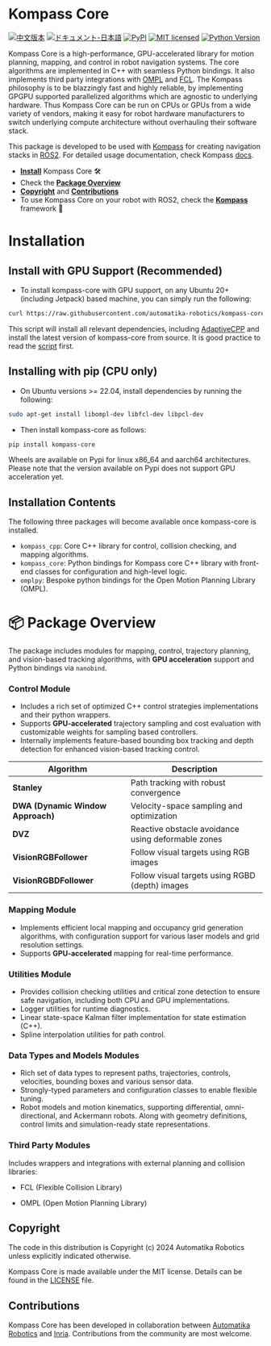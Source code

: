 # Kompass Core

[![中文版本][cn-badge]][cn-url]
[![ドキュメント-日本語][jp-badge]][jp-url]
[![PyPI][pypi-badge]][pypi-url]
[![MIT licensed][mit-badge]][mit-url]
[![Python Version][python-badge]][python-url]

[cn-badge]: https://img.shields.io/badge/文档-中文-blue.svg
[cn-url]: docs/README.zh.md
[jp-badge]: https://img.shields.io/badge/ドキュメント-日本語-red.svg
[jp-url]: docs/README.ja.md
[pypi-badge]: https://img.shields.io/pypi/v/kompass-core.svg
[pypi-url]: https://pypi.org/project/kompass-core/
[mit-badge]: https://img.shields.io/pypi/l/kompass-core.svg
[mit-url]: https://github.com/automatika-robotics/kompass-core/LICENSE
[python-badge]: https://img.shields.io/pypi/pyversions/kompass-core.svg
[python-url]: https://www.python.org/downloads/

Kompass Core is a high-performance, GPU-accelerated library for motion planning, mapping, and control in robot navigation systems. The core algorithms are implemented in C++ with seamless Python bindings. It also implements third party integrations with [OMPL](https://ompl.kavrakilab.org/) and [FCL](https://github.com/flexible-collision-library/fcl). The Kompass philosophy is to be blazzingly fast and highly reliable, by implementing GPGPU supported parallelized algorithms which are agnostic to underlying hardware. Thus Kompass Core can be run on CPUs or GPUs from a wide variety of vendors, making it easy for robot hardware manufacturers to switch underlying compute architecture without overhauling their software stack.

This package is developed to be used with [Kompass](https://github.com/automatika-robotics/kompass) for creating navigation stacks in [ROS2](https://docs.ros.org/en/rolling/index.html). For detailed usage documentation, check Kompass [docs](https://automatika-robotics.github.io/kompass/).


- [**Install**](#installation) Kompass Core 🛠️
- Check the [**Package Overview**](#-package-overview)
- [**Copyright**](#copyright) and [**Contributions**](#contributions)
- To use Kompass Core on your robot with ROS2, check the [**Kompass**](https://automatika-robotics.github.io/kompass) framework 🚀


# Installation

## Install with GPU Support (Recommended)

- To install kompass-core with GPU support, on any Ubuntu 20+ (including Jetpack) based machine, you can simply run the following:

```bash
curl https://raw.githubusercontent.com/automatika-robotics/kompass-core/refs/heads/main/build_dependencies/install_gpu.sh | bash
```

This script will install all relevant dependencies, including [AdaptiveCPP](https://github.com/AdaptiveCpp/AdaptiveCpp) and install the latest version of kompass-core from source. It is good practice to read the [script](https://github.com/automatika-robotics/kompass-core/blob/main/build_dependencies/install_gpu.sh) first.

## Installing with pip (CPU only)

- On Ubuntu versions >= 22.04, install dependencies by running the following:

```bash
sudo apt-get install libompl-dev libfcl-dev libpcl-dev
```

- Then install kompass-core as follows:

```bash
pip install kompass-core
```

Wheels are available on Pypi for linux x86_64 and aarch64 architectures. Please note that the version available on Pypi does not support GPU acceleration yet.

## Installation Contents

The following three packages will become available once kompass-core is installed.

- `kompass_cpp`: Core C++ library for control, collision checking, and mapping algorithms.
- `kompass_core`: Python bindings for Kompass core C++ library with front-end classes for configuration and high-level logic.
- `omplpy`: Bespoke python bindings for the Open Motion Planning Library (OMPL).


# 📦 Package Overview

The package includes modules for mapping, control, trajectory planning, and vision-based tracking algorithms, with **GPU acceleration** support and Python bindings via `nanobind`.


### Control Module
- Includes a rich set of optimized C++ control strategies implementations and their python wrappers.
- Supports **GPU-accelerated** trajectory sampling and cost evaluation with customizable weights for sampling based controllers.
- Internally implements feature-based bounding box tracking and depth detection for enhanced vision-based tracking control.

| Algorithm                                   | Description                                        |
| ------------------------------------------- | -------------------------------------------------- |
| **Stanley**                   | Path tracking with robust convergence              |
| **DWA (Dynamic Window Approach)** | Velocity-space sampling and optimization           |
| **DVZ**                           | Reactive obstacle avoidance using deformable zones |
| **VisionRGBFollower**   | Follow visual targets using RGB images          |
| **VisionRGBDFollower**   | Follow visual targets using RGBD (depth) images          |

### Mapping Module
- Implements efficient local mapping and occupancy grid generation algorithms, with configuration support for various laser models and grid resolution settings.
- Supports **GPU-accelerated** mapping for real-time performance.


### Utilities Module
- Provides collision checking utilities and critical zone detection to ensure safe navigation, including both CPU and GPU implementations.
- Logger utilities for runtime diagnostics.
- Linear state-space Kalman filter implementation for state estimation (C++).
- Spline interpolation utilities for path control.

### Data Types and Models Modules
- Rich set of data types to represent paths, trajectories, controls, velocities, bounding boxes and various sensor data.
- Strongly-typed parameters and configuration classes to enable flexible tuning.
- Robot models and motion kinematics, supporting differential, omni-directional, and Ackermann robots. Along with geometry definitions, control limits and simulation-ready state representations.

### Third Party Modules
Includes wrappers and integrations with external planning and collision libraries:

- FCL (Flexible Collision Library)

- OMPL (Open Motion Planning Library)


## Copyright

The code in this distribution is Copyright (c) 2024 Automatika Robotics unless explicitly indicated otherwise.

Kompass Core is made available under the MIT license. Details can be found in the [LICENSE](LICENSE) file.

## Contributions

Kompass Core has been developed in collaboration between [Automatika Robotics](https://automatikarobotics.com/) and [Inria](https://inria.fr/). Contributions from the community are most welcome.
